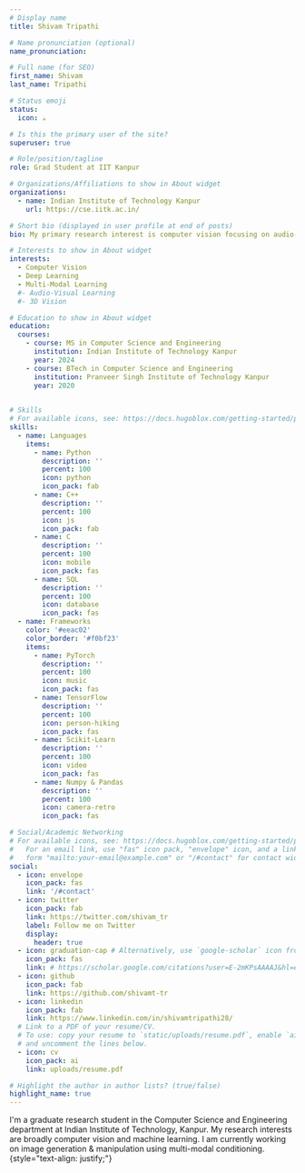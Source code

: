 ```yaml
---
# Display name
title: Shivam Tripathi

# Name pronunciation (optional)
name_pronunciation:

# Full name (for SEO)
first_name: Shivam
last_name: Tripathi

# Status emoji
status:
  icon: ☕️

# Is this the primary user of the site?
superuser: true

# Role/position/tagline
role: Grad Student at IIT Kanpur

# Organizations/Affiliations to show in About widget
organizations:
  - name: Indian Institute of Technology Kanpur
    url: https://cse.iitk.ac.in/

# Short bio (displayed in user profile at end of posts)
bio: My primary research interest is computer vision focusing on audio-visual representation learning, image and video stylization, generative models, and 3D vision.

# Interests to show in About widget
interests:
  - Computer Vision
  - Deep Learning
  - Multi-Modal Learning
  #- Audio-Visual Learning
  #- 3D Vision

# Education to show in About widget
education:
  courses:
    - course: MS in Computer Science and Engineering
      institution: Indian Institute of Technology Kanpur
      year: 2024
    - course: BTech in Computer Science and Engineering
      institution: Pranveer Singh Institute of Technology Kanpur
      year: 2020
    

# Skills
# For available icons, see: https://docs.hugoblox.com/getting-started/page-builder/#icons
skills:
  - name: Languages
    items:
      - name: Python
        description: ''
        percent: 100
        icon: python
        icon_pack: fab
      - name: C++
        description: ''
        percent: 100
        icon: js
        icon_pack: fab
      - name: C
        description: ''
        percent: 100
        icon: mobile
        icon_pack: fas
      - name: SQL
        description: ''
        percent: 100
        icon: database
        icon_pack: fas
  - name: Frameworks
    color: '#eeac02'
    color_border: '#f0bf23'
    items:
      - name: PyTorch
        description: ''
        percent: 100
        icon: music
        icon_pack: fas
      - name: TensorFlow
        description: ''
        percent: 100
        icon: person-hiking
        icon_pack: fas
      - name: Scikit-Learn
        description: ''
        percent: 100
        icon: video
        icon_pack: fas
      - name: Numpy & Pandas
        description: ''
        percent: 100
        icon: camera-retro
        icon_pack: fas

# Social/Academic Networking
# For available icons, see: https://docs.hugoblox.com/getting-started/page-builder/#icons
#   For an email link, use "fas" icon pack, "envelope" icon, and a link in the
#   form "mailto:your-email@example.com" or "/#contact" for contact widget.
social:
  - icon: envelope
    icon_pack: fas
    link: '/#contact'
  - icon: twitter
    icon_pack: fab
    link: https://twitter.com/shivam_tr
    label: Follow me on Twitter
    display:
      header: true
  - icon: graduation-cap # Alternatively, use `google-scholar` icon from `ai` icon pack
    icon_pack: fas
    link: # https://scholar.google.com/citations?user=E-2mKPsAAAAJ&hl=en
  - icon: github
    icon_pack: fab
    link: https://github.com/shivamt-tr
  - icon: linkedin
    icon_pack: fab
    link: https://www.linkedin.com/in/shivamtripathi28/
  # Link to a PDF of your resume/CV.
  # To use: copy your resume to `static/uploads/resume.pdf`, enable `ai` icons in `params.yaml`,
  # and uncomment the lines below.
  - icon: cv
    icon_pack: ai
    link: uploads/resume.pdf

# Highlight the author in author lists? (true/false)
highlight_name: true
---
```



I'm a graduate research student in the Computer Science and Engineering department at Indian Institute of Technology, Kanpur. My research interests are broadly computer vision and machine learning. I am currently working on image generation & manipulation using multi-modal conditioning. 
{style="text-align: justify;"}
